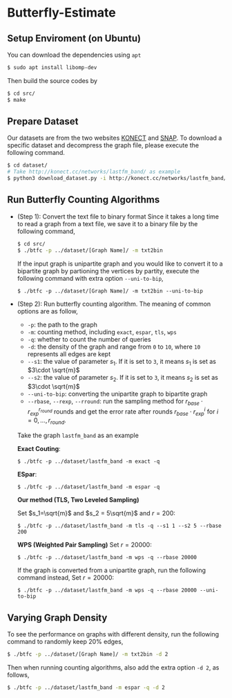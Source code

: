 # Butterfly-Estimate

## Setup Enviroment (on Ubuntu)

You can download the dependencies using `apt`
```bash
$ sudo apt install libomp-dev
```
Then build the source codes by
```bash
$ cd src/
$ make
```

## Prepare Dataset
Our datasets are from the two websites [KONECT](https://konect.cc/) and [SNAP](https://snap.stanford.edu/snap/install.html). To download a specific dataset and decompress the graph file, please execute the following command.
```bash
$ cd dataset/
# Take http://konect.cc/networks/lastfm_band/ as example
$ python3 download_dataset.py -i http://konect.cc/networks/lastfm_band/
```

## Run Butterfly Counting Algorithms

* (Step 1): Convert the text file to binary format
Since it takes a long time to read a graph from a text file, we save it to a binary file by the following command,
    ```bash
    $ cd src/
    $ ./btfc -p ../dataset/[Graph Name]/ -m txt2bin 
    ```
    If the input graph is unipartite graph and you would like to convert it to a bipartite graph by partioning the vertices by partity, execute the following command with extra option `--uni-to-bip`,
    ```
    $ ./btfc -p ../dataset/[Graph Name]/ -m txt2bin --uni-to-bip
    ```
* (Step 2): Run butterfly counting algorithm. The meaning of common options are as follow,
    
    * `-p`: the path to the graph
    * `-m`: counting method, including `exact`, `espar`, `tls`, `wps`
    * `-q`: whether to count the number of queries
    * `-d`: the density of the graph and range from `0` to `10`, where `10` represents all edges are kept
    * `--s1`: the value of parameter $s_1$. If it is set to `3`, it means $s_1$ is set as $3\cdot \sqrt{m}$
    * `--s2`: the value of parameter $s_2$. If it is set to `3`, it means $s_2$ is set as $3\cdot \sqrt{m}$
    * `--uni-to-bip`: converting the unipartite graph to bipartite graph
    * `--rbase`, `--rexp`, `--rround`: run the sampling method for $r_{base} \cdot r_{exp}^{r_{round}}$ rounds and get the error rate after rounds $r_{base}\cdot r_{exp}^i$ for $i=0,\ldots, r_{round}$.
    
    Take the graph `lastfm_band` as an example

    **Exact Couting**:
    ```
    $ ./btfc -p ../dataset/lastfm_band -m exact -q
    ```
    **ESpar**:
    ```
    $ ./btfc -p ../dataset/lastfm_band -m espar -q
    ```
    **Our method (TLS, Two Leveled Sampling)**
    
    Set $s_1=\sqrt{m}$ and $s_2 = 5\sqrt{m}$ and $r=200$:
    ```
    $ ./btfc -p ../dataset/lastfm_band -m tls -q --s1 1 --s2 5 --rbase 200
    ```

    **WPS (Weighted Pair Sampling)**
    Set $r=20000$:
    ```
    $ ./btfc -p ../dataset/lastfm_band -m wps -q --rbase 20000
    ```
    If the graph is converted from a unipartite graph, run the following command instead,
    Set $r=20000$:
    ```
    $ ./btfc -p ../dataset/lastfm_band -m wps -q --rbase 20000 --uni-to-bip
    ```

## Varying Graph Density
To see the performance on graphs with different density, run the following command to randomly keep $20\%$ edges,
```bash
$ ./btfc -p ../dataset/[Graph Name]/ -m txt2bin -d 2
```
Then when running counting algorithms, also add the extra option `-d 2`, as follows,
```bash
$ ./btfc -p ../dataset/lastfm_band -m espar -q -d 2
```
    
